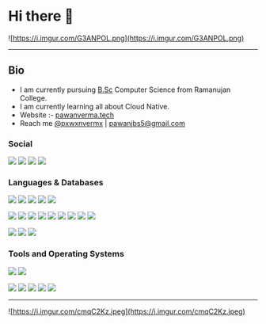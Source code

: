 # Hi there 👋

![https://i.imgur.com/G3ANPOL.png](https://i.imgur.com/G3ANPOL.png)

---

## Bio

- I am currently pursuing [B.Sc](http://b.sc/) Computer Science from Ramanujan College.
- I am currently learning all about Cloud Native.
- Website :- [pawanverma.tech](http://pawanverma.tech/)
- Reach me [@pxwxnvermx](https://twitter.com/pxwxnvermx) | [pawanjbs5@gmail.com](mailto:pawanjbs5@gmail.com)

### Social 
[![](https://img.shields.io/badge/Twitter-1DA1F2?style=for-the-badge&logo=twitter&logoColor=white)](https://twitter.com/pxwxnvermx) [![](https://img.shields.io/badge/LinkedIn-0077B5?style=for-the-badge&logo=linkedin&logoColor=white)](https://linkedin.in/in/pawanverma1812) [![](https://img.shields.io/badge/GitHub-100000?style=for-the-badge&logo=github&logoColor=white)](https://github.com/pawanverma1337) [![](https://img.shields.io/badge/GitLab-330F63?style=for-the-badge&logo=gitlab&logoColor=white)](https://gitlab.com/pawanverma1337)

### Languages & Databases
 ![](https://img.shields.io/badge/C-00599C?style=for-the-badge&logo=c&logoColor=white) ![](https://img.shields.io/badge/C%2B%2B-00599C?style=for-the-badge&logo=c%2B%2B&logoColor=white) ![](https://img.shields.io/badge/Go-00ADD8?style=for-the-badge&logo=go&logoColor=white) ![](https://img.shields.io/badge/Python-3776AB?style=for-the-badge&logo=python&logoColor=white) ![](https://img.shields.io/badge/JavaScript-F7DF1E?style=for-the-badge&logo=javascript&logoColor=black)
 
 ![](https://img.shields.io/badge/Node.js-43853D?style=for-the-badge&logo=node.js&logoColor=white) ![](https://img.shields.io/badge/npm-CB3837?style=for-the-badge&logo=npm&logoColor=white) ![](https://img.shields.io/badge/Express.js-000000?style=for-the-badge&logo=express&logoColor=white) ![](https://img.shields.io/badge/Jupyter-F37626.svg?&style=for-the-badge&logo=Jupyter&logoColor=white) ![](https://img.shields.io/badge/React-20232A?style=for-the-badge&logo=react&logoColor=61DAFB) ![](https://img.shields.io/badge/Gatsby-663399?style=for-the-badge&logo=gatsby&logoColor=white) ![](https://img.shields.io/badge/Shell_Script-121011?style=for-the-badge&logo=gnu-bash&logoColor=white) ![](https://img.shields.io/badge/next.js-000000?style=for-the-badge&logo=next.js&logoColor=white) ![](https://img.shields.io/badge/Nginx-009639?style=for-the-badge&logo=nginx&logoColor=white)

![](https://img.shields.io/badge/MongoDB-4EA94B?style=for-the-badge&logo=mongodb&logoColor=white) ![](https://img.shields.io/badge/PostgreSQL-316192?style=for-the-badge&logo=postgresql&logoColor=white) ![](https://img.shields.io/badge/MySQL-00000F?style=for-the-badge&logo=mysql&logoColor=white)

### Tools and Operating Systems
![](https://img.shields.io/badge/Linux-FCC624?style=for-the-badge&logo=linux&logoColor=black) ![](https://img.shields.io/badge/Windows-0078D6?style=for-the-badge&logo=windows&logoColor=white)

![](https://img.shields.io/badge/VIM-00457C?style=for-the-badge&logo=vim&logoColor=white) ![](https://img.shields.io/badge/Git-F05032?style=for-the-badge&logo=git&logoColor=white) ![](https://img.shields.io/badge/Docker-2CA5E0?style=for-the-badge&logo=docker&logoColor=white) ![](https://img.shields.io/badge/kubernetes-326ce5.svg?&style=for-the-badge&logo=kubernetes&logoColor=white)  ![](https://img.shields.io/badge/Visual_Studio_Code-0078D4?style=for-the-badge&logo=visual%20studio%20code&logoColor=white)

---

![https://i.imgur.com/cmqC2Kz.jpeg](https://i.imgur.com/cmqC2Kz.jpeg)
